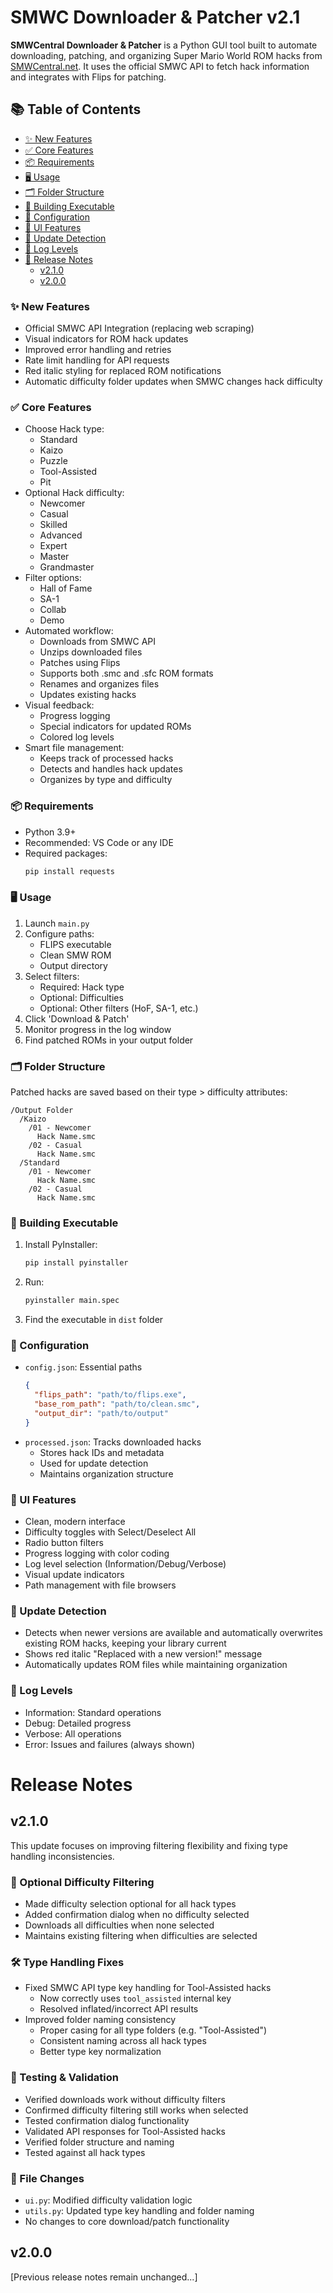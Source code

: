 # SMWC Downloader & Patcher v2.1

**SMWCentral Downloader & Patcher** is a Python GUI tool built to automate downloading, patching, and organizing Super Mario World ROM hacks from [SMWCentral.net](https://www.smwcentral.net/). It uses the official SMWC API to fetch hack information and integrates with Flips for patching.

## 📚 Table of Contents

- [✨ New Features](#-new-features)
- [✅ Core Features](#-core-features)
- [📦 Requirements](#-requirements)
- [🖥️ Usage](#-usage)
- [🗂️ Folder Structure](#-folder-structure)
- [🧪 Building Executable](#-building-executable)
- [🔧 Configuration](#-configuration)
- [🎨 UI Features](#-ui-features)
- [🔄 Update Detection](#-update-detection)
- [📝 Log Levels](#-log-levels)
- [📄 Release Notes](#release-notes)
  - [v2.1.0](#v210)
  - [v2.0.0](#v200)

### ✨ New Features
- Official SMWC API Integration (replacing web scraping)
- Visual indicators for ROM hack updates
- Improved error handling and retries
- Rate limit handling for API requests
- Red italic styling for replaced ROM notifications
- Automatic difficulty folder updates when SMWC changes hack difficulty

### ✅ Core Features
- Choose Hack type:
  - Standard
  - Kaizo
  - Puzzle
  - Tool-Assisted
  - Pit
- Optional Hack difficulty:
  - Newcomer
  - Casual
  - Skilled
  - Advanced
  - Expert
  - Master
  - Grandmaster
- Filter options:
  - Hall of Fame
  - SA-1
  - Collab
  - Demo
- Automated workflow:
  - Downloads from SMWC API
  - Unzips downloaded files
  - Patches using Flips
  - Supports both .smc and .sfc ROM formats
  - Renames and organizes files
  - Updates existing hacks
- Visual feedback:
  - Progress logging
  - Special indicators for updated ROMs
  - Colored log levels
- Smart file management:
  - Keeps track of processed hacks
  - Detects and handles hack updates
  - Organizes by type and difficulty

### 📦 Requirements
- Python 3.9+
- Recommended: VS Code or any IDE
- Required packages:
  ```bash
  pip install requests
  ```

### 🖥️ Usage
1. Launch `main.py`
2. Configure paths:
   - FLIPS executable
   - Clean SMW ROM
   - Output directory
3. Select filters:
   - Required: Hack type
   - Optional: Difficulties
   - Optional: Other filters (HoF, SA-1, etc.)
4. Click 'Download & Patch'
5. Monitor progress in the log window
6. Find patched ROMs in your output folder

### 🗂️ Folder Structure
Patched hacks are saved based on their type > difficulty attributes:
```
/Output Folder
  /Kaizo
    /01 - Newcomer
      Hack Name.smc
    /02 - Casual
      Hack Name.smc
  /Standard
    /01 - Newcomer
      Hack Name.smc
    /02 - Casual
      Hack Name.smc
```

### 🧪 Building Executable
1. Install PyInstaller:
   ```bash
   pip install pyinstaller
   ```
2. Run:
   ```bash
   pyinstaller main.spec
   ```
3. Find the executable in `dist` folder

### 🔧 Configuration
- `config.json`: Essential paths
  ```json
  {
    "flips_path": "path/to/flips.exe",
    "base_rom_path": "path/to/clean.smc",
    "output_dir": "path/to/output"
  }
  ```
- `processed.json`: Tracks downloaded hacks
  - Stores hack IDs and metadata
  - Used for update detection
  - Maintains organization structure

### 🎨 UI Features
- Clean, modern interface
- Difficulty toggles with Select/Deselect All
- Radio button filters
- Progress logging with color coding
- Log level selection (Information/Debug/Verbose)
- Visual update indicators
- Path management with file browsers

### 🔄 Update Detection
- Detects when newer versions are available and automatically overwrites existing ROM hacks, keeping your library current
- Shows red italic "Replaced with a new version!" message
- Automatically updates ROM files while maintaining organization

### 📝 Log Levels
- Information: Standard operations
- Debug: Detailed progress
- Verbose: All operations
- Error: Issues and failures (always shown)

# Release Notes

## v2.1.0
This update focuses on improving filtering flexibility and fixing type handling inconsistencies.

### 🔄 Optional Difficulty Filtering
- Made difficulty selection optional for all hack types
- Added confirmation dialog when no difficulty selected
- Downloads all difficulties when none selected
- Maintains existing filtering when difficulties are selected

### 🛠️ Type Handling Fixes
- Fixed SMWC API type key handling for Tool-Assisted hacks
  - Now correctly uses `tool_assisted` internal key
  - Resolved inflated/incorrect API results
- Improved folder naming consistency
  - Proper casing for all type folders (e.g. "Tool-Assisted")
  - Consistent naming across all hack types
  - Better type key normalization

### 🧪 Testing & Validation
- Verified downloads work without difficulty filters
- Confirmed difficulty filtering still works when selected
- Tested confirmation dialog functionality
- Validated API responses for Tool-Assisted hacks
- Verified folder structure and naming
- Tested against all hack types

### 📁 File Changes
- `ui.py`: Modified difficulty validation logic
- `utils.py`: Updated type key handling and folder naming
- No changes to core download/patch functionality

## v2.0.0
[Previous release notes remain unchanged...]
